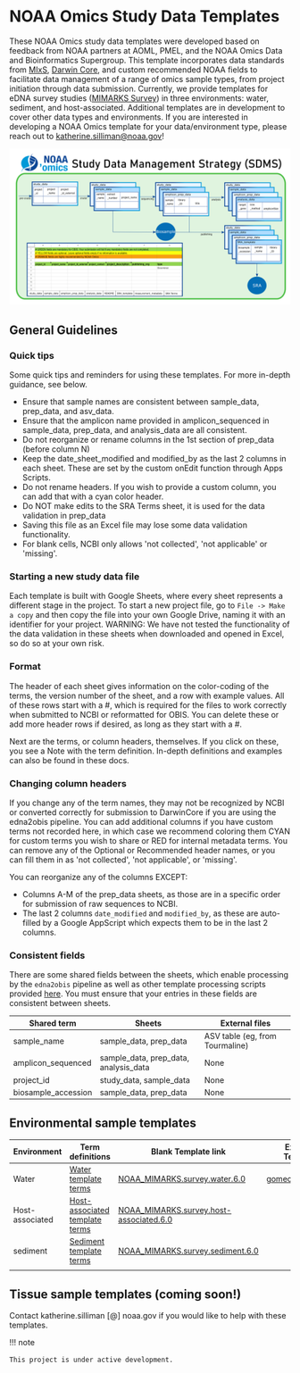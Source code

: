 # NOAA Omics Study Data Templates  


These NOAA Omics study data templates were developed based on feedback from NOAA partners at AOML, PMEL, and the NOAA Omics Data and Bioinformatics Supergroup. This template incorporates data standards from [MIxS](https://github.com/aomlomics/omics-data-management/wiki/3-Study-Data-Templates#sample-metadata-templates), [Darwin Core](https://dwc.tdwg.org/terms/), and custom recommended NOAA fields to facilitate data management of a range of omics sample types, from project initiation through data submission. Currently, we provide templates for eDNA survey studies ([MIMARKS Survey](https://www.ncbi.nlm.nih.gov/biosample/docs/packages/)) in three environments: water, sediment, and host-associated. Additional templates are in development to cover other data types and environments. If you are interested in developing a NOAA Omics template for your data/environment type, please reach out to katherine.silliman@noaa.gov!

![DMG fig](assets/SDMS2.png)

## General Guidelines  

### Quick tips  

Some quick tips and reminders for using these templates. For more in-depth guidance, see below. 

- Ensure that sample names are consistent between sample_data, prep_data, and asv_data.
- Ensure that the amplicon name provided in amplicon_sequenced in sample_data, prep_data, and analysis_data are all consistent.
- Do not reorganize or rename columns in the 1st section of prep_data (before column N)
- Keep the date_sheet_modified and modified_by as the last 2 columns in each sheet. These are set by the custom onEdit function through Apps Scripts. 
- Do not rename headers. If you wish to provide a custom column, you can add that with a cyan color header.
- Do NOT make edits to the SRA Terms sheet, it is used for the data validation in prep_data
- Saving this file as an Excel file may lose some data validation functionality.
- For blank cells, NCBI only allows 'not collected', 'not applicable' or 'missing'.

### Starting a new study data file

Each template is built with Google Sheets, where every sheet represents a different stage in the project. To start a new project file, go to `File -> Make a copy` and then copy the file into your own Google Drive, naming it with an identifier for your project. WARNING: We have not tested the functionality of the data validation in these sheets when downloaded and opened in Excel, so do so at your own risk.  

### Format

The header of each sheet gives information on the color-coding of the terms, the version number of the sheet, and a row with example values. All of these rows start with a #, which is required for the files to work correctly when submitted to NCBI or reformatted for OBIS. You can delete these or add more header rows if desired, as long as they start with a #.

Next are the terms, or column headers, themselves. If you click on these, you see a Note with the term definition. In-depth definitions and examples can also be found in these docs. 

### Changing column headers

If you change any of the term names, they may not be recognized by NCBI or converted correctly for submission to DarwinCore if you are using the edna2obis pipeline. You can add additional columns if you have custom terms not recorded here, in which case we recommend coloring them CYAN for custom terms you wish to share or RED for internal metadata terms. You can remove any of the Optional or Recommended header names, or you can fill them in as 'not collected', 'not applicable', or 'missing'.  

You can reorganize any of the columns EXCEPT:  
- Columns A-M of the prep_data sheets, as those are in a specific order for submission of raw sequences to NCBI.  
- The last 2 columns `date_modified` and `modified_by`, as these are auto-filled by a Google AppScript which expects them to be in the last 2 columns. 

###  Consistent fields  

There are some shared fields between the sheets, which enable processing by the `edna2obis` pipeline as well as other template processing scripts provided [here](https://github.com/NOAA-Omics/noaa-omics-templates/tree/main/scripts). You must ensure that your entries in these fields are consistent between sheets.  

| Shared term | Sheets | External files|
|---|---|---|
| sample_name | sample_data, prep_data | ASV table (eg, from Tourmaline)|
| amplicon_sequenced | sample_data, prep_data, analysis_data | None |
| project_id | study_data, sample_data | None |
| biosample_accession | sample_data, prep_data | None|



## Environmental sample templates 

| Environment | Term definitions | Blank Template link  | Example Template |
|---|---|---|---|
| Water | [Water template terms](https://noaa-omics-templates.readthedocs.io/en/latest/water-edna-template.html) | [NOAA_MIMARKS.survey.water.6.0](https://docs.google.com/spreadsheets/d/1YBXFU9PuMqm7IT1tp0LTxQ1v2j0tlCWFnhSpy-EBwPw/edit?usp=sharing) | [gomecc4_example](https://docs.google.com/spreadsheets/d/1b7m5u7Cqj-L6vJYk81CHHDNNXftr3JRNCpGgcVJtCEE/edit?usp=drive_link) |
| Host-associated | [Host-associated template terms](https://noaa-omics-templates.readthedocs.io/en/latest/host-edna-template.html)  | [NOAA_MIMARKS.survey.host-associated.6.0](https://docs.google.com/spreadsheets/d/1JtWgX_t5PbG0CpEJWHu906yH8Udek3l4I-KOM80MR6M/edit?usp=sharing) |  |
| sediment | [Sediment template terms]()  | [NOAA_MIMARKS.survey.sediment.6.0](https://docs.google.com/spreadsheets/d/1yF0M58huJKozVp7WObjWOQCH01rjf9Z-g9ykwyLkeSg/edit?usp=sharing) |  |
|  |  |  |  |


## Tissue sample templates (coming soon!)  

Contact katherine.silliman [@] noaa.gov if you would like to help with these templates.


!!! note

    This project is under active development.

